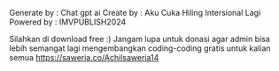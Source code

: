 Generate by : Chat gpt ai
Create by : Aku Cuka Hiling Intersional Lagi
Powered by : IMVPUBLISH2024

Silahkan di download free :)
Jangam lupa untuk donasi agar admin bisa lebih semangat lagi mengembangkan coding-coding gratis untuk kalian semua 
https://saweria.co/Achilsaweria14
